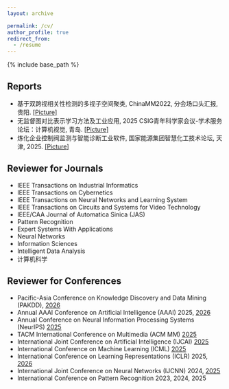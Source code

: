 ```yaml
---
layout: archive

permalink: /cv/
author_profile: true
redirect_from:
  - /resume
---
```


{% include base_path %}

## Reports
- 基于双跨视相关性检测的多视子空间聚类, ChinaMM2022, 分会场口头汇报, 贵阳. [[Picture]](http://JipengGuo95.github.io/files/ChinaMM2022Oral.jpg)
- 无监督图对比表示学习方法及工业应用, 2025 CSIG青年科学家会议-学术服务论坛：计算机视觉, 青岛. [[Picture]](http://JipengGuo95.github.io/files/ChinaMM2022Oral.jpg)
- 炼化企业控制阀监测与智能诊断工业软件, 国家能源集团智慧化工技术论坛, 天津, 2025. [[Picture]](http://JipengGuo95.github.io/files/ChinaMM2022Oral.jpg)
## Reviewer for Journals
- IEEE Transactions on Industrial Informatics
- IEEE Transactions on Cybernetics
- IEEE Transactions on Neural Networks and Learning System 
- IEEE Transactions on Circuits and Systems for Video Technology
- IEEE/CAA Journal of Automatica Sinica (JAS)
- Pattern Recognition
- Expert Systems With Applications
- Neural Networks
- Information Sciences
- Intelligent Data Analysis
- 计算机科学

## Reviewer for Conferences
- Pacific-Asia Conference on Knowledge Discovery and Data Mining (PAKDD), [2026](https://pakdd2026.org/)
- Annual AAAI Conference on Artificial Intelligence (AAAI) 2025, [2026](https://aaai.org/conference/aaai/aaai-26/)
- Annual Conference on Neural Information Processing Systems (NeurIPS) [2025](https://neurips.cc/)
- TACM International Conference on Multimedia (ACM MM) [2025](https://acmmm2025.org/)
- International Joint Conference on Artificial Intelligence (IJCAI) [2025](https://2025.ijcai.org/)
- International Conference on Machine Learning (ICML) [2025](https://icml.cc/)
- International Conference on Learning Representations (ICLR) 2025, [2026](https://iclr.cc/Conferences/2026)
- International Joint Conference on Neural Networks (IJCNN) 2024, [2025](https://2025.ijcnn.org/)
- International Conference on Pattern Recognition 2023, 2024, 2025
